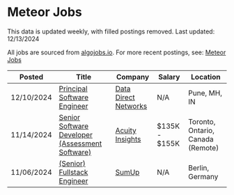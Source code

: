 # Meteor Jobs

This data is updated weekly, with filled postings removed. Last updated: 12/13/2024

All jobs are sourced from [algojobs.io](https://algojobs.io/). For more recent postings, see: [Meteor Jobs](https://algojobs.io/jobs/meteor)

| Posted | Title | Company | Salary | Location |
| --- | --- | --- | --- | --- |
| 12/10/2024 | [Principal Software Engineer](https://algojobs.io/jobs/2556878) | [Data Direct Networks](https://algojobs.io/company/ddn/) | N/A | Pune, MH, IN |
| 11/14/2024 | [Senior Software Developer (Assessment Software)](https://algojobs.io/jobs/2200810) | [Acuity Insights](https://algojobs.io/company/acuity-insights/) | $135K - $155K | Toronto, Ontario, Canada (Remote) |
| 11/06/2024 | [(Senior) Fullstack Engineer](https://algojobs.io/jobs/2148477) | [SumUp](https://algojobs.io/company/sumup/) | N/A | Berlin, Germany |